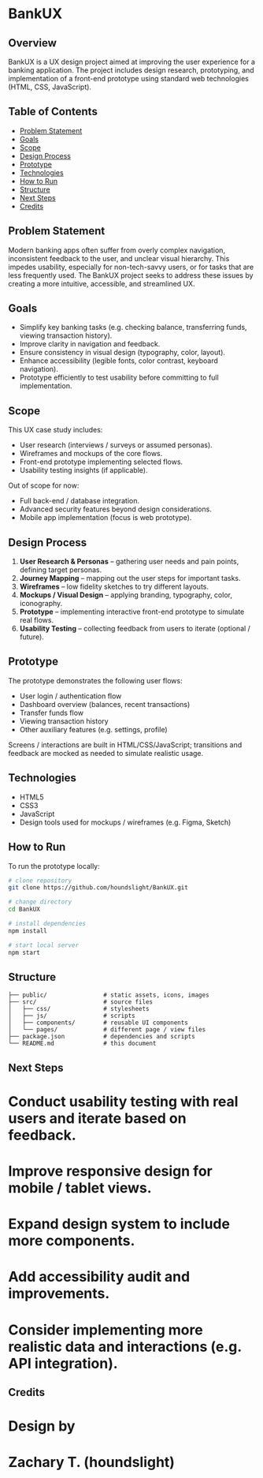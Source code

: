 # BankUX

## Overview

BankUX is a UX design project aimed at improving the user experience for a banking application. The project includes design research, prototyping, and implementation of a front-end prototype using standard web technologies (HTML, CSS, JavaScript).

## Table of Contents

- [Problem Statement](#problem-statement)  
- [Goals](#goals)  
- [Scope](#scope)  
- [Design Process](#design-process)  
- [Prototype](#prototype)  
- [Technologies](#technologies)  
- [How to Run](#how-to-run)  
- [Structure](#structure)  
- [Next Steps](#next-steps)  
- [Credits](#credits)  

## Problem Statement

Modern banking apps often suffer from overly complex navigation, inconsistent feedback to the user, and unclear visual hierarchy. This impedes usability, especially for non-tech-savvy users, or for tasks that are less frequently used. The BankUX project seeks to address these issues by creating a more intuitive, accessible, and streamlined UX.

## Goals

- Simplify key banking tasks (e.g. checking balance, transferring funds, viewing transaction history).  
- Improve clarity in navigation and feedback.  
- Ensure consistency in visual design (typography, color, layout).  
- Enhance accessibility (legible fonts, color contrast, keyboard navigation).  
- Prototype efficiently to test usability before committing to full implementation.

## Scope

This UX case study includes:

- User research (interviews / surveys or assumed personas).  
- Wireframes and mockups of the core flows.  
- Front-end prototype implementing selected flows.  
- Usability testing insights (if applicable).  

Out of scope for now:

- Full back-end / database integration.  
- Advanced security features beyond design considerations.  
- Mobile app implementation (focus is web prototype).

## Design Process

1. **User Research & Personas** – gathering user needs and pain points, defining target personas.  
2. **Journey Mapping** – mapping out the user steps for important tasks.  
3. **Wireframes** – low fidelity sketches to try different layouts.  
4. **Mockups / Visual Design** – applying branding, typography, color, iconography.  
5. **Prototype** – implementing interactive front-end prototype to simulate real flows.  
6. **Usability Testing** – collecting feedback from users to iterate (optional / future).  

## Prototype

The prototype demonstrates the following user flows:

- User login / authentication flow  
- Dashboard overview (balances, recent transactions)  
- Transfer funds flow  
- Viewing transaction history  
- Other auxiliary features (e.g. settings, profile)

Screens / interactions are built in HTML/CSS/JavaScript; transitions and feedback are mocked as needed to simulate realistic usage.

## Technologies

- HTML5  
- CSS3  
- JavaScript  
- Design tools used for mockups / wireframes (e.g. Figma, Sketch)  

## How to Run

To run the prototype locally:

```bash
# clone repository
git clone https://github.com/houndslight/BankUX.git

# change directory
cd BankUX

# install dependencies
npm install

# start local server
npm start
```

## Structure

```BankUX/
├── public/                # static assets, icons, images
├── src/                   # source files
│   ├── css/               # stylesheets
│   ├── js/                # scripts
│   ├── components/        # reusable UI components
│   └── pages/             # different page / view files
├── package.json           # dependencies and scripts
└── README.md              # this document
```
## Next Steps

# Conduct usability testing with real users and iterate based on feedback.

# Improve responsive design for mobile / tablet views.

# Expand design system to include more components.

# Add accessibility audit and improvements.

# Consider implementing more realistic data and interactions (e.g. API integration).

## Credits

# Design by 

# Zachary T. (houndslight)
